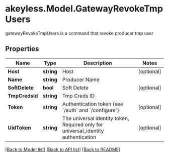 # akeyless.Model.GatewayRevokeTmpUsers
gatewayRevokeTmpUsers is a command that revoke producer tmp user

## Properties

Name | Type | Description | Notes
------------ | ------------- | ------------- | -------------
**Host** | **string** | Host | [optional] 
**Name** | **string** | Producer Name | 
**SoftDelete** | **bool** | Soft Delete | [optional] 
**TmpCredsId** | **string** | Tmp Creds ID | 
**Token** | **string** | Authentication token (see &#x60;/auth&#x60; and &#x60;/configure&#x60;) | [optional] 
**UidToken** | **string** | The universal identity token, Required only for universal_identity authentication | [optional] 

[[Back to Model list]](../README.md#documentation-for-models) [[Back to API list]](../README.md#documentation-for-api-endpoints) [[Back to README]](../README.md)

